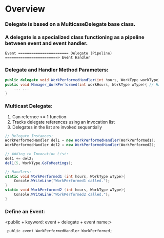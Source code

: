 # Overview

### Delegate is based on a MulticaseDelegate base class.
    
### A delegate is a specialized class functioning as a pipeline between event and event handler.
    Event ======================= Delegate (Pipeline) ========================> Event Handler
    
### Delegate and Handler Method Parameters:
```cs
public delegate void WorkPerformedHandler(int hours, WorkType workType);
public void Manager_WorkPerformed(int workHours, WorkType wType){ // Handler Method
    ... ...
}
```
    
### Multicast Delegate:
1. Can refernce >= 1 function
2. Tracks delegate references using an invocation list
3. Delegates in the list are invoked sequentially
```cs
// Delegate Instances:
WorkPerformedHandler del1 = new WorkPerformedHandler(WorkPerformed1);
WorkPerformedHandler del2 = new WorkPerformedHandler(WorkPerformed2);
            
// Adding to Invocation List:
del1 += del2;
del1(5, WorkType.GoToMeetings);

// Handlers:
static void WorkPerformed1 (int hours, WorkType wType){
    Console.WriteLine("WorkPerformed1 called.");
}
static void WorkPerformed2 (int hours, WorkType wType){
    Console.WriteLine("WorkPerformed2 called.");
}
```

### Define an Event:
<public + keyword: event + delegate + event name;>

``` public event WorkPerformedHandler WorkPerformed;```
